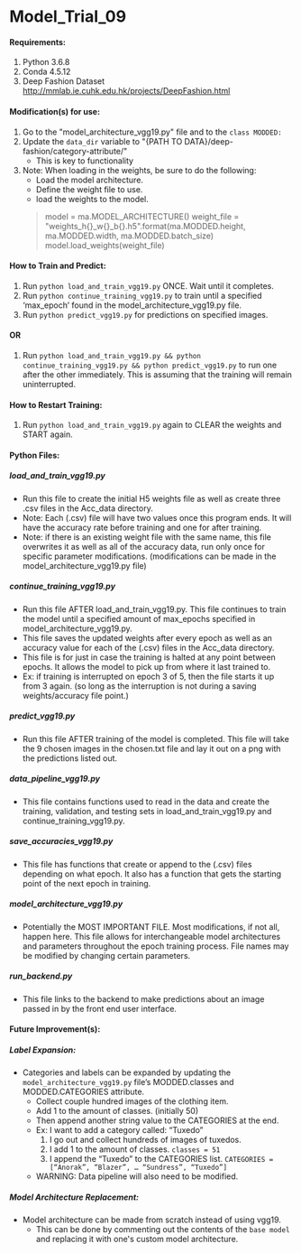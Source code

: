 # Model_Trial_09

#### Requirements:
1. Python 3.6.8
2. Conda 4.5.12
3. Deep Fashion Dataset http://mmlab.ie.cuhk.edu.hk/projects/DeepFashion.html

#### Modification(s) for use:
1. Go to the "model_architecture_vgg19.py" file and to the `class MODDED:`
2. Update the `data_dir` variable to "{PATH TO DATA}/deep-fashion/category-attribute/"
    -   This is key to functionality
3. Note: When loading in the weights, be sure to do the following:
    - Load the model architecture.
    - Define the weight file to use.
    - load the weights to the model.
     >   model = ma.MODEL_ARCHITECTURE()
     >   weight_file = "weights_h{}_w{}_b{}.h5".format(ma.MODDED.height, ma.MODDED.width, ma.MODDED.batch_size)
     >   model.load_weights(weight_file)
     >


#### How to Train and Predict:
1. Run `python load_and_train_vgg19.py` ONCE. Wait until it completes.
2. Run `python continue_training_vgg19.py` to train until a specified ‘max_epoch’ found in the model_architecture_vgg19.py file.
3. Run `python predict_vgg19.py` for predictions on specified images.
#### OR
1. Run `python load_and_train_vgg19.py && python continue_training_vgg19.py && python predict_vgg19.py` to run one after the other immediately. This is assuming that the training will remain uninterrupted.

#### How to Restart Training:
1. Run `python load_and_train_vgg19.py` again to CLEAR the weights and START again.



#### Python Files:
##### load_and_train_vgg19.py
* Run this file to create the initial H5 weights file as well as create three .csv files in the Acc_data directory.
* Note: Each (.csv) file will have two values once this program ends. It will have the accuracy rate before training and one for after training.
* Note: if there is an existing weight file with the same name, this file overwrites it as well as all of the accuracy data, run only once for specific parameter modifications. (modifications can be made in the model_architecture_vgg19.py file)

##### continue_training_vgg19.py
* Run this file AFTER load_and_train_vgg19.py. This file continues to train the model until a specified amount of max_epochs specified in model_architecture_vgg19.py.
* This file saves the updated weights after every epoch as well as an accuracy value for each of the (.csv) files in the Acc_data directory.
* This file is for just in case the training is halted at any point between epochs. It allows the model to pick up from where it last trained to.
* Ex: if training is interrupted on epoch 3 of 5, then the file starts it up from 3 again. (so long as the interruption is not during a saving weights/accuracy file point.)

##### predict_vgg19.py
* Run this file AFTER training of the model is completed. This file will take the 9 chosen images in the chosen.txt file and lay it out on a png with the predictions listed out.

##### data_pipeline_vgg19.py
* This file contains functions used to read in the data and create the training, validation, and testing sets in load_and_train_vgg19.py and continue_training_vgg19.py.

##### save_accuracies_vgg19.py
* This file has functions that create or append to the (.csv) files depending on what epoch. It also has a function that gets the starting point of the next epoch in training.  

##### model_architecture_vgg19.py
* Potentially the MOST IMPORTANT FILE. Most modifications, if not all, happen here. This file allows for interchangeable model architectures and parameters throughout the epoch training process. File names may be modified by changing certain parameters.

##### run_backend.py
* This file links to the backend to make predictions about an image passed in by the front end user interface. 


#### Future Improvement(s):
##### Label Expansion:
* Categories and labels can be expanded by updating the `model_architecture_vgg19.py` file’s MODDED.classes and MODDED.CATEGORIES attribute.
    * Collect couple hundred images of the clothing item.
    * Add 1 to the amount of classes. (initially 50)
    * Then append another string value to the CATEGORIES at the end.
    * Ex: I want to add a category called: “Tuxedo”
        1. I go out and collect hundreds of images of tuxedos.
        2. I add 1 to the amount of classes. `classes = 51`
        3. I append the “Tuxedo” to the CATEGORIES list.
        `CATEGORIES = [“Anorak”, “Blazer”, … “Sundress”, “Tuxedo”]`
    * WARNING: Data pipeline will also need to be modified.

##### Model Architecture Replacement:
* Model architecture can be made from scratch instead of using vgg19.
    * This can be done by commenting out the contents of the `base model` and replacing it with one's custom model architecture.
